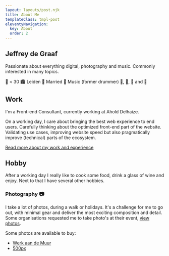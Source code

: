 ```yaml
---
layout: layouts/post.njk
title: About Me
templateClass: tmpl-post
eleventyNavigation:
  key: About
  order: 2
---
```


## Jeffrey de Graaf

Passionate about everything digital, photography and music. Commonly interested in many topics.

🧑 < 30
🏙️ Leiden
💍 Married
🎵 Music (former drummer)
🍷, 🍺, 🥃 and 🍖

## Work

I'm a Front-end Consultant, currently working at Ahold Delhaize.

On a working day, I care about bringing the best web experience to end users. Carefully thinking about the optimized front-end part of the website. Validating use cases, improving website speed but also pragmatically improve (technical) parts of the ecosystem.

[Read more about my work and experience](/about/work)

## Hobby

After a working day I really like to cook some food, drink a glass of wine and enjoy. Next to that I have several other hobbies.

### Photography 📷

I take a lot of photos, during a walk or holidays. It's a challenge for me to go out, with minimal gear and deliver the most exciting composition and detail.
Some organisations requested me to take photo's at their event, <a href="https://ladolcevita-more.com/albums/">view photos</a>.

Some photos are available to buy:

- <a href="https://www.werkaandemuur.nl/nl/beeldmaker/Jeffrey-de-Graaf/13501" rel="nofollow" target="_blank">Werk aan de Muur</a>
- <a href="https://500px.com/jeffr" rel="nofollow" target="_blank">500px</a>

